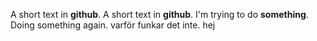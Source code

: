 A short text in **github**. 
A short text in **github**.
I'm trying to do **something**.
Doing something again.
varför funkar det inte.
hej
